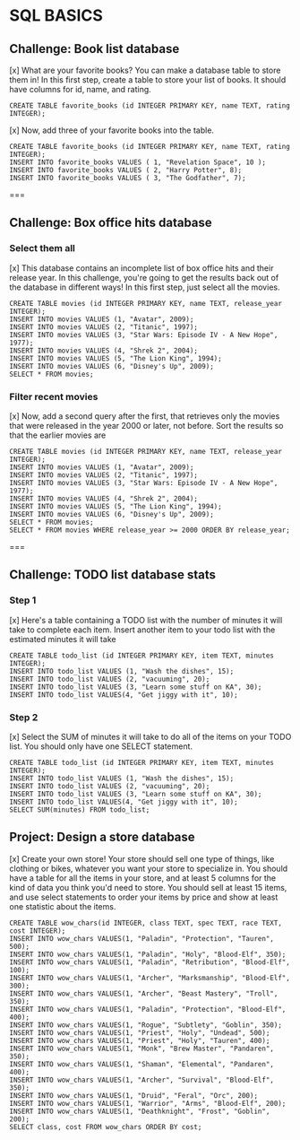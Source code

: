 # SQL BASICS
## Challenge: Book list database

[x] What are your favorite books? You can make a database table to store them in! In this first step, create a table to store your list of books. It should have columns for id, name, and rating.
```
CREATE TABLE favorite_books (id INTEGER PRIMARY KEY, name TEXT, rating INTEGER);
```
[x] Now, add three of your favorite books into the table.
```
CREATE TABLE favorite_books (id INTEGER PRIMARY KEY, name TEXT, rating INTEGER);
INSERT INTO favorite_books VALUES ( 1, "Revelation Space", 10 );
INSERT INTO favorite_books VALUES ( 2, "Harry Potter", 8);
INSERT INTO favorite_books VALUES ( 3, "The Godfather", 7);
```
===
## Challenge: Box office hits database

### Select them all
[x] This database contains an incomplete list of box office hits and their release year. In this challenge, you're going to get the results back out of the database in different ways! In this first step, just select all the movies.
```
CREATE TABLE movies (id INTEGER PRIMARY KEY, name TEXT, release_year INTEGER);
INSERT INTO movies VALUES (1, "Avatar", 2009);
INSERT INTO movies VALUES (2, "Titanic", 1997);
INSERT INTO movies VALUES (3, "Star Wars: Episode IV - A New Hope", 1977);
INSERT INTO movies VALUES (4, "Shrek 2", 2004);
INSERT INTO movies VALUES (5, "The Lion King", 1994);
INSERT INTO movies VALUES (6, "Disney's Up", 2009);
SELECT * FROM movies;
```
### Filter recent movies
[x] Now, add a second query after the first, that retrieves only the movies that were released in the year 2000 or later, not before. Sort the results so that the earlier movies are
```
CREATE TABLE movies (id INTEGER PRIMARY KEY, name TEXT, release_year INTEGER);
INSERT INTO movies VALUES (1, "Avatar", 2009);
INSERT INTO movies VALUES (2, "Titanic", 1997);
INSERT INTO movies VALUES (3, "Star Wars: Episode IV - A New Hope", 1977);
INSERT INTO movies VALUES (4, "Shrek 2", 2004);
INSERT INTO movies VALUES (5, "The Lion King", 1994);
INSERT INTO movies VALUES (6, "Disney's Up", 2009);
SELECT * FROM movies;
SELECT * FROM movies WHERE release_year >= 2000 ORDER BY release_year; 
```
===
## Challenge: TODO list database stats

### Step 1
[x] Here's a table containing a TODO list with the number of minutes it will take to complete each item. Insert another item to your todo list with the estimated minutes it will take
```
CREATE TABLE todo_list (id INTEGER PRIMARY KEY, item TEXT, minutes INTEGER);
INSERT INTO todo_list VALUES (1, "Wash the dishes", 15);
INSERT INTO todo_list VALUES (2, "vacuuming", 20);
INSERT INTO todo_list VALUES (3, "Learn some stuff on KA", 30);
INSERT INTO todo_list VALUES(4, "Get jiggy with it", 10);
```
### Step 2
[x] Select the SUM of minutes it will take to do all of the items on your TODO list. You should only have one SELECT statement.
```
CREATE TABLE todo_list (id INTEGER PRIMARY KEY, item TEXT, minutes INTEGER);
INSERT INTO todo_list VALUES (1, "Wash the dishes", 15);
INSERT INTO todo_list VALUES (2, "vacuuming", 20);
INSERT INTO todo_list VALUES (3, "Learn some stuff on KA", 30);
INSERT INTO todo_list VALUES(4, "Get jiggy with it", 10);
SELECT SUM(minutes) FROM todo_list;
```
## Project: Design a store database
[x] Create your own store! Your store should sell one type of things, like clothing or bikes, whatever you want your store to specialize in. You should have a table for all the items in your store, and at least 5 columns for the kind of data you think you'd need to store. You should sell at least 15 items, and use select statements to order your items by price and show at least one statistic about the items.
```
CREATE TABLE wow_chars(id INTEGER, class TEXT, spec TEXT, race TEXT, cost INTEGER);
INSERT INTO wow_chars VALUES(1, "Paladin", "Protection", "Tauren", 500);
INSERT INTO wow_chars VALUES(1, "Paladin", "Holy", "Blood-Elf", 350);
INSERT INTO wow_chars VALUES(1, "Paladin", "Retribution", "Blood-Elf", 100);
INSERT INTO wow_chars VALUES(1, "Archer", "Marksmanship", "Blood-Elf", 300);
INSERT INTO wow_chars VALUES(1, "Archer", "Beast Mastery", "Troll", 350);
INSERT INTO wow_chars VALUES(1, "Paladin", "Protection", "Blood-Elf", 400);
INSERT INTO wow_chars VALUES(1, "Rogue", "Subtlety", "Goblin", 350);
INSERT INTO wow_chars VALUES(1, "Priest", "Holy", "Undead", 500);
INSERT INTO wow_chars VALUES(1, "Priest", "Holy", "Tauren", 400);
INSERT INTO wow_chars VALUES(1, "Monk", "Brew Master", "Pandaren", 350);
INSERT INTO wow_chars VALUES(1, "Shaman", "Elemental", "Pandaren", 400);
INSERT INTO wow_chars VALUES(1, "Archer", "Survival", "Blood-Elf", 350);
INSERT INTO wow_chars VALUES(1, "Druid", "Feral", "Orc", 200);
INSERT INTO wow_chars VALUES(1, "Warrior", "Arms", "Blood-Elf", 200);
INSERT INTO wow_chars VALUES(1, "Deathknight", "Frost", "Goblin", 200);
SELECT class, cost FROM wow_chars ORDER BY cost;
```